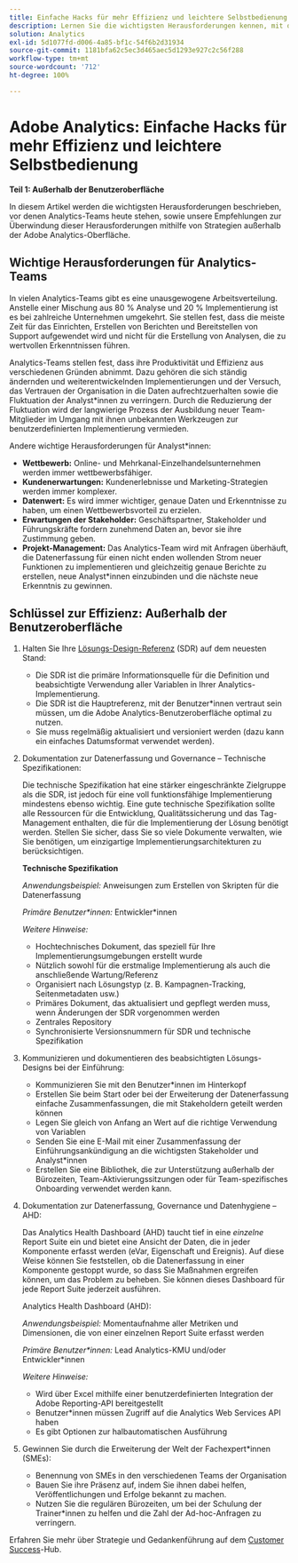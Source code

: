 ```yaml
---
title: Einfache Hacks für mehr Effizienz und leichtere Selbstbedienung – Teil 1
description: Lernen Sie die wichtigsten Herausforderungen kennen, mit denen Analytics-Teams heute konfrontiert sind, und lernen Sie unsere Empfehlungen kennen, um sie mithilfe von Strategien außerhalb der Adobe Analytics-Benutzeroberfläche zu überwinden.
solution: Analytics
exl-id: 5d1077fd-d006-4a85-bf1c-54f6b2d31934
source-git-commit: 1181bfa62c5ec3d465aec5d1293e927c2c56f288
workflow-type: tm+mt
source-wordcount: '712'
ht-degree: 100%

---
```


# Adobe Analytics: Einfache Hacks für mehr Effizienz und leichtere Selbstbedienung

**Teil 1: Außerhalb der Benutzeroberfläche**

In diesem Artikel werden die wichtigsten Herausforderungen beschrieben, vor denen Analytics-Teams heute stehen, sowie unsere Empfehlungen zur Überwindung dieser Herausforderungen mithilfe von Strategien außerhalb der Adobe Analytics-Oberfläche.

## Wichtige Herausforderungen für Analytics-Teams

In vielen Analytics-Teams gibt es eine unausgewogene Arbeitsverteilung. Anstelle einer Mischung aus 80 % Analyse und 20 % Implementierung ist es bei zahlreiche Unternehmen umgekehrt. Sie stellen fest, dass die meiste Zeit für das Einrichten, Erstellen von Berichten und Bereitstellen von Support aufgewendet wird und nicht für die Erstellung von Analysen, die zu wertvollen Erkenntnissen führen.

Analytics-Teams stellen fest, dass ihre Produktivität und Effizienz aus verschiedenen Gründen abnimmt. Dazu gehören die sich ständig ändernden und weiterentwickelnden Implementierungen und der Versuch, das Vertrauen der Organisation in die Daten aufrechtzuerhalten sowie die Fluktuation der Analyst*innen zu verringern. Durch die Reduzierung der Fluktuation wird der langwierige Prozess der Ausbildung neuer Team-Mitglieder im Umgang mit ihnen unbekannten Werkzeugen zur benutzerdefinierten Implementierung vermieden.

Andere wichtige Herausforderungen für Analyst*innen:

* **Wettbewerb:** Online- und Mehrkanal-Einzelhandelsunternehmen werden immer wettbewerbsfähiger.
* **Kundenerwartungen:** Kundenerlebnisse und Marketing-Strategien werden immer komplexer.
* **Datenwert:** Es wird immer wichtiger, genaue Daten und Erkenntnisse zu haben, um einen Wettbewerbsvorteil zu erzielen.
* **Erwartungen der Stakeholder:** Geschäftspartner, Stakeholder und Führungskräfte fordern zunehmend Daten an, bevor sie ihre Zustimmung geben.
* **Projekt-Management:** Das Analytics-Team wird mit Anfragen überhäuft, die Datenerfassung für einen nicht enden wollenden Strom neuer Funktionen zu implementieren und gleichzeitig genaue Berichte zu erstellen, neue Analyst*innen einzubinden und die nächste neue Erkenntnis zu gewinnen.

## Schlüssel zur Effizienz: Außerhalb der Benutzeroberfläche

1. Halten Sie Ihre [Lösungs-Design-Referenz](/help/implementation/implementation-basics/creating-and-maintaining-an-sdr.md) (SDR) auf dem neuesten Stand:

   * Die SDR ist die primäre Informationsquelle für die Definition und beabsichtigte Verwendung aller Variablen in Ihrer Analytics-Implementierung.
   * Die SDR ist die Hauptreferenz, mit der Benutzer*innen vertraut sein müssen, um die Adobe Analytics-Benutzeroberfläche optimal zu nutzen.
   * Sie muss regelmäßig aktualisiert und versioniert werden (dazu kann ein einfaches Datumsformat verwendet werden).

1. Dokumentation zur Datenerfassung und Governance – Technische Spezifikationen:

   Die technische Spezifikation hat eine stärker eingeschränkte Zielgruppe als die SDR, ist jedoch für eine voll funktionsfähige Implementierung mindestens ebenso wichtig. Eine gute technische Spezifikation sollte alle Ressourcen für die Entwicklung, Qualitätssicherung und das Tag-Management enthalten, die für die Implementierung der Lösung benötigt werden. Stellen Sie sicher, dass Sie so viele Dokumente verwalten, wie Sie benötigen, um einzigartige Implementierungsarchitekturen zu berücksichtigen.

   **Technische Spezifikation**

   _Anwendungsbeispiel:_ Anweisungen zum Erstellen von Skripten für die Datenerfassung

   _Primäre Benutzer*innen:_ Entwickler*innen

   _Weitere Hinweise:_

   * Hochtechnisches Dokument, das speziell für Ihre Implementierungsumgebungen erstellt wurde
   * Nützlich sowohl für die erstmalige Implementierung als auch die anschließende Wartung/Referenz
   * Organisiert nach Lösungstyp (z. B. Kampagnen-Tracking, Seitenmetadaten usw.)
   * Primäres Dokument, das aktualisiert und gepflegt werden muss, wenn Änderungen der SDR vorgenommen werden
   * Zentrales Repository
   * Synchronisierte Versionsnummern für SDR und technische Spezifikation

1. Kommunizieren und dokumentieren des beabsichtigten Lösungs-Designs bei der Einführung:

   * Kommunizieren Sie mit den Benutzer*innen im Hinterkopf
   * Erstellen Sie beim Start oder bei der Erweiterung der Datenerfassung einfache Zusammenfassungen, die mit Stakeholdern geteilt werden können
   * Legen Sie gleich von Anfang an Wert auf die richtige Verwendung von Variablen
   * Senden Sie eine E-Mail mit einer Zusammenfassung der Einführungsankündigung an die wichtigsten Stakeholder und Analyst*innen
   * Erstellen Sie eine Bibliothek, die zur Unterstützung außerhalb der Bürozeiten, Team-Aktivierungssitzungen oder für Team-spezifisches Onboarding verwendet werden kann.

1. Dokumentation zur Datenerfassung, Governance und Datenhygiene – AHD:

   Das Analytics Health Dashboard (AHD) taucht tief in eine _einzelne_ Report Suite ein und bietet eine Ansicht der Daten, die in jeder Komponente erfasst werden (eVar, Eigenschaft und Ereignis). Auf diese Weise können Sie feststellen, ob die Datenerfassung in einer Komponente gestoppt wurde, so dass Sie Maßnahmen ergreifen können, um das Problem zu beheben. Sie können dieses Dashboard für jede Report Suite jederzeit ausführen.

   Analytics Health Dashboard (AHD):

   _Anwendungsbeispiel:_ Momentaufnahme aller Metriken und Dimensionen, die von einer einzelnen Report Suite erfasst werden

   _Primäre Benutzer*innen:_ Lead Analytics-KMU und/oder Entwickler*innen

   _Weitere Hinweise:_
   * Wird über Excel mithilfe einer benutzerdefinierten Integration der Adobe Reporting-API bereitgestellt
   * Benutzer*innen müssen Zugriff auf die Analytics Web Services API haben
   * Es gibt Optionen zur halbautomatischen Ausführung

1. Gewinnen Sie durch die Erweiterung der Welt der Fachexpert*innen (SMEs):

   * Benennung von SMEs in den verschiedenen Teams der Organisation
   * Bauen Sie ihre Präsenz auf, indem Sie ihnen dabei helfen, Veröffentlichungen und Erfolge bekannt zu machen.
   * Nutzen Sie die regulären Bürozeiten, um bei der Schulung der Trainer*innen zu helfen und die Zahl der Ad-hoc-Anfragen zu verringern.

Erfahren Sie mehr über Strategie und Gedankenführung auf dem [Customer Success](https://experienceleague.adobe.com/docs/customer-success/customer-success/overview.html?lang=de)-Hub.